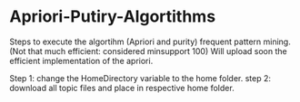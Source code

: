 Apriori-Putiry-Algortithms
==========================
Steps to execute the algortihm (Apriori and purity) frequent pattern mining.
(Not that much efficient: considered minsupport 100) 
Will upload soon the efficient implementation of the apriori.

Step 1: change the HomeDirectory variable to the home folder.
step 2: download all topic files and place in respective home folder.

